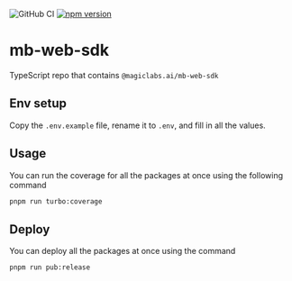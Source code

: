 ![GitHub CI](https://github.com/magiclabs-ai/mb-web-sdk/actions/workflows/ci.yml/badge.svg) [![npm version](https://img.shields.io/npm/v/@magiclabs.ai/mb-web-sdk.svg)](https://www.npmjs.com/package/@magiclabs.ai/mb-web-sdk)

# mb-web-sdk

TypeScript repo that contains `@magiclabs.ai/mb-web-sdk`

## Env setup

Copy the `.env.example` file, rename it to `.env`, and fill in all the values.

## Usage

You can run the coverage for all the packages at once using the following command

```bash
pnpm run turbo:coverage
```

## Deploy

You can deploy all the packages at once using the command

```bash
pnpm run pub:release
```
